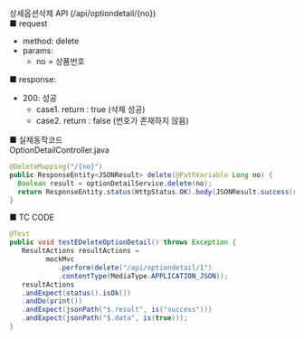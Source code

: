 상세옵션삭제 API (/api/optiondetail/{no})  
■ request
   - method: delete
   - params:
      - no = 상품번호   
  
■ response:  
   - 200: 성공  
      - case1. return : true (삭제 성공)  
      - case2. return : false (번호가 존재하지 않음)  
  
■ 실제동작코드  
OptionDetailController.java  
```java
@DeleteMapping("/{no}")
public ResponseEntity<JSONResult> delete(@PathVariable Long no) {
  Boolean result = optionDetailService.delete(no);
  return ResponseEntity.status(HttpStatus.OK).body(JSONResult.success(result));
}
```
  
■ TC CODE  
  
```java
@Test
public void testEDeleteOptionDetail() throws Exception {
   ResultActions resultActions =
         mockMvc
            .perform(delete("/api/optiondetail/1")
            .contentType(MediaType.APPLICATION_JSON));
   resultActions
   .andExpect(status().isOk())
   .andDo(print())
   .andExpect(jsonPath("$.result", is("success")))
   .andExpect(jsonPath("$.data", is(true)));
}
```
